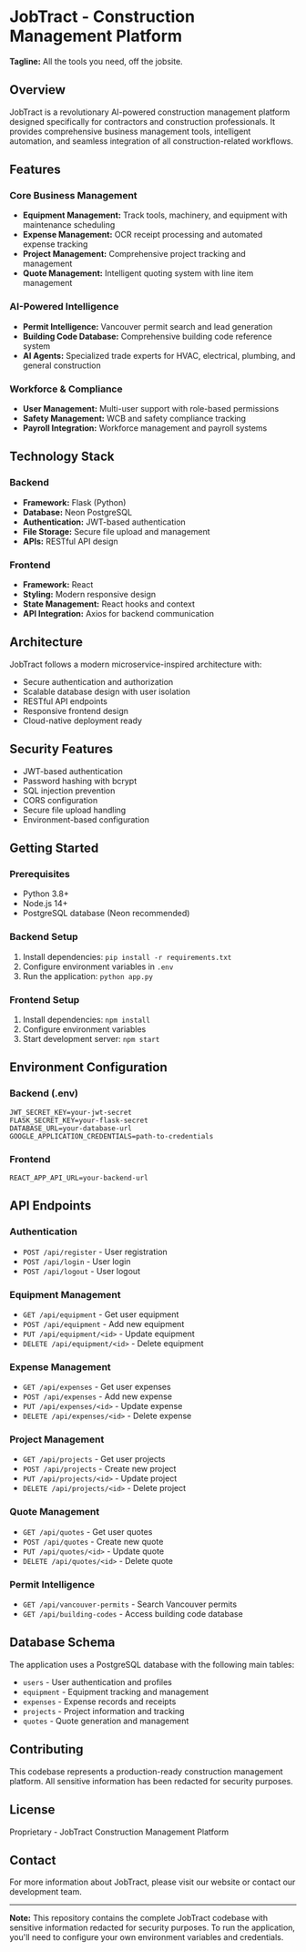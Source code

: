 # JobTract - Construction Management Platform

**Tagline:** All the tools you need, off the jobsite.

## Overview

JobTract is a revolutionary AI-powered construction management platform designed specifically for contractors and construction professionals. It provides comprehensive business management tools, intelligent automation, and seamless integration of all construction-related workflows.

## Features

### Core Business Management
- **Equipment Management:** Track tools, machinery, and equipment with maintenance scheduling
- **Expense Management:** OCR receipt processing and automated expense tracking
- **Project Management:** Comprehensive project tracking and management
- **Quote Management:** Intelligent quoting system with line item management

### AI-Powered Intelligence
- **Permit Intelligence:** Vancouver permit search and lead generation
- **Building Code Database:** Comprehensive building code reference system
- **AI Agents:** Specialized trade experts for HVAC, electrical, plumbing, and general construction

### Workforce & Compliance
- **User Management:** Multi-user support with role-based permissions
- **Safety Management:** WCB and safety compliance tracking
- **Payroll Integration:** Workforce management and payroll systems

## Technology Stack

### Backend
- **Framework:** Flask (Python)
- **Database:** Neon PostgreSQL
- **Authentication:** JWT-based authentication
- **File Storage:** Secure file upload and management
- **APIs:** RESTful API design

### Frontend
- **Framework:** React
- **Styling:** Modern responsive design
- **State Management:** React hooks and context
- **API Integration:** Axios for backend communication

## Architecture

JobTract follows a modern microservice-inspired architecture with:
- Secure authentication and authorization
- Scalable database design with user isolation
- RESTful API endpoints
- Responsive frontend design
- Cloud-native deployment ready

## Security Features

- JWT-based authentication
- Password hashing with bcrypt
- SQL injection prevention
- CORS configuration
- Secure file upload handling
- Environment-based configuration

## Getting Started

### Prerequisites
- Python 3.8+
- Node.js 14+
- PostgreSQL database (Neon recommended)

### Backend Setup
1. Install dependencies: `pip install -r requirements.txt`
2. Configure environment variables in `.env`
3. Run the application: `python app.py`

### Frontend Setup
1. Install dependencies: `npm install`
2. Configure environment variables
3. Start development server: `npm start`

## Environment Configuration

### Backend (.env)
```
JWT_SECRET_KEY=your-jwt-secret
FLASK_SECRET_KEY=your-flask-secret
DATABASE_URL=your-database-url
GOOGLE_APPLICATION_CREDENTIALS=path-to-credentials
```

### Frontend
```
REACT_APP_API_URL=your-backend-url
```

## API Endpoints

### Authentication
- `POST /api/register` - User registration
- `POST /api/login` - User login
- `POST /api/logout` - User logout

### Equipment Management
- `GET /api/equipment` - Get user equipment
- `POST /api/equipment` - Add new equipment
- `PUT /api/equipment/<id>` - Update equipment
- `DELETE /api/equipment/<id>` - Delete equipment

### Expense Management
- `GET /api/expenses` - Get user expenses
- `POST /api/expenses` - Add new expense
- `PUT /api/expenses/<id>` - Update expense
- `DELETE /api/expenses/<id>` - Delete expense

### Project Management
- `GET /api/projects` - Get user projects
- `POST /api/projects` - Create new project
- `PUT /api/projects/<id>` - Update project
- `DELETE /api/projects/<id>` - Delete project

### Quote Management
- `GET /api/quotes` - Get user quotes
- `POST /api/quotes` - Create new quote
- `PUT /api/quotes/<id>` - Update quote
- `DELETE /api/quotes/<id>` - Delete quote

### Permit Intelligence
- `GET /api/vancouver-permits` - Search Vancouver permits
- `GET /api/building-codes` - Access building code database

## Database Schema

The application uses a PostgreSQL database with the following main tables:
- `users` - User authentication and profiles
- `equipment` - Equipment tracking and management
- `expenses` - Expense records and receipts
- `projects` - Project information and tracking
- `quotes` - Quote generation and management

## Contributing

This codebase represents a production-ready construction management platform. All sensitive information has been redacted for security purposes.

## License

Proprietary - JobTract Construction Management Platform

## Contact

For more information about JobTract, please visit our website or contact our development team.

---

**Note:** This repository contains the complete JobTract codebase with sensitive information redacted for security purposes. To run the application, you'll need to configure your own environment variables and credentials.

